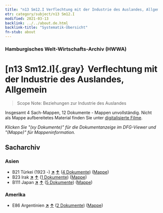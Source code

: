 ```yaml
---
title: "n13 Sm12.I Verflechtung mit der Industrie des Auslandes, Allgemein"
etr: category/subject/n13 Sm12.I
modified: 2021-03-13
backlink: ../../about.de.html
backlink-title: "Systematik-Übersicht"
fn-stub: about
---
```


### Hamburgisches Welt-Wirtschafts-Archiv (HWWA)
# [n13 Sm12.I]{.gray}&#8201; Verflechtung mit der Industrie des Auslandes, Allgemein&#160; 


> Scope Note: Beziehungen zur Industrie des Auslandes



Insgesamt 4 Sach-Mappen, 12 Dokumente - Mappen unvollständig.
Nicht als Mappe aufbereitetes Material finden Sie unter [digitalisierte Filme](/film/h1_sh).

_Klicken Sie "(xy Dokumente)" für die Dokumentanzeige im DFG-Viewer und "(Mappe)" für Mappeninformation._

## Sacharchiv




### Asien

- B21 Türkei (1923 -) [**&nearr;**](../../../geo/i/141111/about.de.html "Türkei (1923 -) (alle Mappen)") [**&uarr;**](../../../geo/about.de.html#B21 "Ländersystematik") (<a href="https://pm20.zbw.eu/dfgview/sh/141111,145111" title="über: Türkei (1923 -) : Verflechtung mit der Industrie des Auslandes, Allgemein" target="_blank">4 Dokumente</a>) ([Mappe](../../../../folder/sh/1411xx/141111/1451xx/145111/about.de.html))
- B23 Irak [**&nearr;**](../../../geo/i/141113/about.de.html "Irak (alle Mappen)") [**&uarr;**](../../../geo/about.de.html#B23 "Ländersystematik") (<a href="https://pm20.zbw.eu/dfgview/sh/141113,145111" title="über: Irak : Verflechtung mit der Industrie des Auslandes, Allgemein" target="_blank">1 Dokumente</a>) ([Mappe](../../../../folder/sh/1411xx/141113/1451xx/145111/about.de.html))
- B111 Japan [**&nearr;**](../../../geo/i/141272/about.de.html "Japan (alle Mappen)") [**&uarr;**](../../../geo/about.de.html#B111 "Ländersystematik") (<a href="https://pm20.zbw.eu/dfgview/sh/141272,145111" title="über: Japan : Verflechtung mit der Industrie des Auslandes, Allgemein" target="_blank">5 Dokumente</a>) ([Mappe](../../../../folder/sh/1412xx/141272/1451xx/145111/about.de.html))

### Amerika

- E86 Argentinien [**&nearr;**](../../../geo/i/141692/about.de.html "Argentinien (alle Mappen)") [**&uarr;**](../../../geo/about.de.html#E86 "Ländersystematik") (<a href="https://pm20.zbw.eu/dfgview/sh/141692,145111" title="über: Argentinien : Verflechtung mit der Industrie des Auslandes, Allgemein" target="_blank">2 Dokumente</a>) ([Mappe](../../../../folder/sh/1416xx/141692/1451xx/145111/about.de.html))


